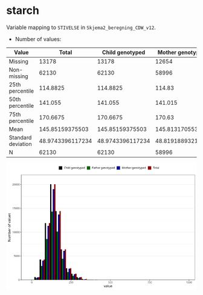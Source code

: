 # starch
Variable mapping to `STIVELSE` in `Skjema2_beregning_CDW_v12`.
- Number of values:

| Value | Total | Child genotyped | Mother genotyped | Father genotyped |
| ----- | ----- | --------------- | ---------------- | ---------------- |
| Missing | 13178 | 13178 | 12654 | 6217 |
| Non-missing | 62130 | 62130 | 58996 | 43867 |
| 25th percentile | 114.8825 | 114.8825 | 114.83 | 114.54 |
| 50th percentile | 141.055 | 141.055 | 141.015 | 140.23 |
| 75th percentile | 170.6675 | 170.6675 | 170.63 | 169.47 |
| Mean | 145.85159375503 | 145.85159375503 | 145.813170553936 | 144.924859689516 |
| Standard deviation | 48.9743396117234 | 48.9743396117234 | 48.8191889321679 | 48.038002524044 |
| N | 62130 | 62130 | 58996 | 43867 |



![](starch_n.png)



